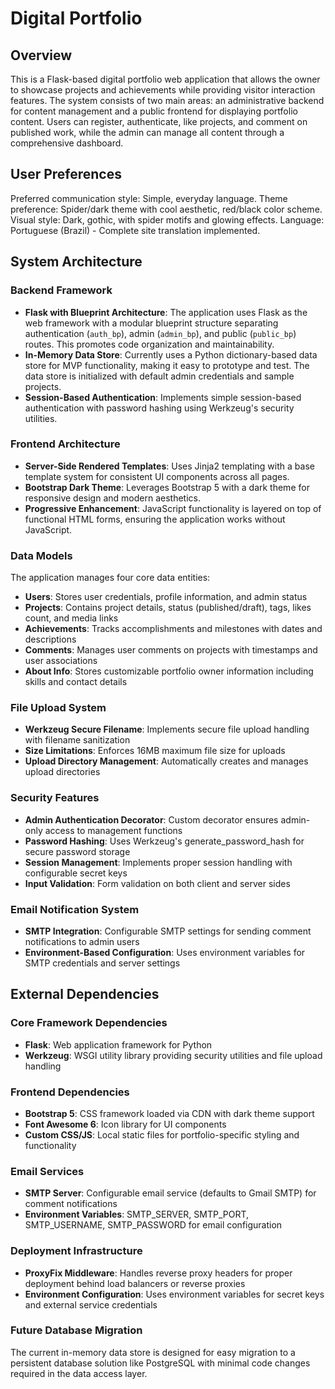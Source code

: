 # Digital Portfolio

## Overview

This is a Flask-based digital portfolio web application that allows the owner to showcase projects and achievements while providing visitor interaction features. The system consists of two main areas: an administrative backend for content management and a public frontend for displaying portfolio content. Users can register, authenticate, like projects, and comment on published work, while the admin can manage all content through a comprehensive dashboard.

## User Preferences

Preferred communication style: Simple, everyday language.
Theme preference: Spider/dark theme with cool aesthetic, red/black color scheme.
Visual style: Dark, gothic, with spider motifs and glowing effects.
Language: Portuguese (Brazil) - Complete site translation implemented.

## System Architecture

### Backend Framework
- **Flask with Blueprint Architecture**: The application uses Flask as the web framework with a modular blueprint structure separating authentication (`auth_bp`), admin (`admin_bp`), and public (`public_bp`) routes. This promotes code organization and maintainability.
- **In-Memory Data Store**: Currently uses a Python dictionary-based data store for MVP functionality, making it easy to prototype and test. The data store is initialized with default admin credentials and sample projects.
- **Session-Based Authentication**: Implements simple session-based authentication with password hashing using Werkzeug's security utilities.

### Frontend Architecture
- **Server-Side Rendered Templates**: Uses Jinja2 templating with a base template system for consistent UI components across all pages.
- **Bootstrap Dark Theme**: Leverages Bootstrap 5 with a dark theme for responsive design and modern aesthetics.
- **Progressive Enhancement**: JavaScript functionality is layered on top of functional HTML forms, ensuring the application works without JavaScript.

### Data Models
The application manages four core data entities:
- **Users**: Stores user credentials, profile information, and admin status
- **Projects**: Contains project details, status (published/draft), tags, likes count, and media links
- **Achievements**: Tracks accomplishments and milestones with dates and descriptions  
- **Comments**: Manages user comments on projects with timestamps and user associations
- **About Info**: Stores customizable portfolio owner information including skills and contact details

### File Upload System
- **Werkzeug Secure Filename**: Implements secure file upload handling with filename sanitization
- **Size Limitations**: Enforces 16MB maximum file size for uploads
- **Upload Directory Management**: Automatically creates and manages upload directories

### Security Features
- **Admin Authentication Decorator**: Custom decorator ensures admin-only access to management functions
- **Password Hashing**: Uses Werkzeug's generate_password_hash for secure password storage
- **Session Management**: Implements proper session handling with configurable secret keys
- **Input Validation**: Form validation on both client and server sides

### Email Notification System
- **SMTP Integration**: Configurable SMTP settings for sending comment notifications to admin users
- **Environment-Based Configuration**: Uses environment variables for SMTP credentials and server settings

## External Dependencies

### Core Framework Dependencies
- **Flask**: Web application framework for Python
- **Werkzeug**: WSGI utility library providing security utilities and file upload handling

### Frontend Dependencies
- **Bootstrap 5**: CSS framework loaded via CDN with dark theme support
- **Font Awesome 6**: Icon library for UI components
- **Custom CSS/JS**: Local static files for portfolio-specific styling and functionality

### Email Services
- **SMTP Server**: Configurable email service (defaults to Gmail SMTP) for comment notifications
- **Environment Variables**: SMTP_SERVER, SMTP_PORT, SMTP_USERNAME, SMTP_PASSWORD for email configuration

### Deployment Infrastructure
- **ProxyFix Middleware**: Handles reverse proxy headers for proper deployment behind load balancers or reverse proxies
- **Environment Configuration**: Uses environment variables for secret keys and external service credentials

### Future Database Migration
The current in-memory data store is designed for easy migration to a persistent database solution like PostgreSQL with minimal code changes required in the data access layer.